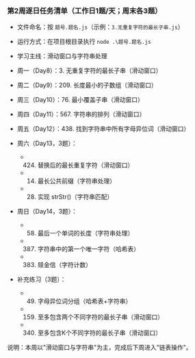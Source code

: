 ### 第2周逐日任务清单（工作日1题/天；周末各3题）

- 文件命名：按 `题号.题名.js`（示例：`3.无重复字符的最长子串.js`）
- 运行方式：在项目根目录执行 `node .\题号.题名.js`
- 学习主线：滑动窗口与字符串处理

- 周一（Day8）：3. 无重复字符的最长子串（滑动窗口）
- 周二（Day9）：209. 长度最小的子数组（滑动窗口）
- 周三（Day10）：76. 最小覆盖子串（滑动窗口）
- 周四（Day11）：567. 字符串的排列（滑动窗口）
- 周五（Day12）：438. 找到字符串中所有字母异位词（滑动窗口）

- 周六（Day13，3题）：
  - 424. 替换后的最长重复字符（滑动窗口）
  - 14. 最长公共前缀（字符串处理）
  - 28. 实现 strStr()（字符串匹配）

- 周日（Day14，3题）：
  - 58. 最后一个单词的长度（字符串处理）
  - 387. 字符串中的第一个唯一字符（哈希表）
  - 383. 赎金信（字符计数）

- 补充练习（3题）：
  - 49. 字母异位词分组（哈希表+字符串）
  - 159. 至多包含两个不同字符的最长子串（滑动窗口）
  - 340. 至多包含K个不同字符的最长子串（滑动窗口）


说明：本周以"滑动窗口与字符串"为主，完成后下周进入"链表操作"。
